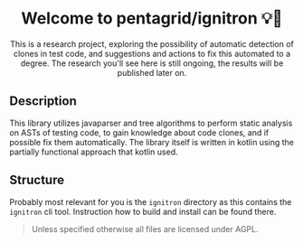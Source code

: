 <div style="text-align: center;">
    <h1>Welcome to pentagrid/ignitron 💡🔬</h1>
    <p>
        This is a research project, exploring the possibility of automatic detection of clones in test code, and suggestions and actions to fix this automated to a degree.
        The research you'll see here is still ongoing, the results will be published later on.
    </p>
</div>

## Description

This library utilizes javaparser and tree algorithms to perform static analysis on ASTs of testing code, to gain knowledge about code clones, and if
possible fix them automatically.
The library itself is written in kotlin using the partially functional approach that kotlin used.

## Structure

Probably most relevant for you is the `ignitron` directory as this contains the `ignitron` cli tool.
Instruction how to build and install can be found there.

> Unless specified otherwise all files are licensed under AGPL.
